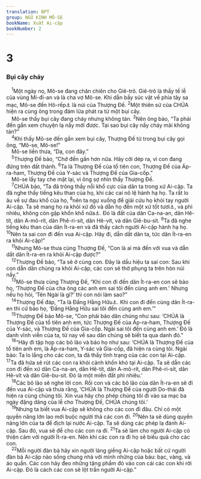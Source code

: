 ```yaml
---
translation: BPT
group: NGŨ KINH MÔ-SE
bookName: Xuất Ai-cập 
bookNumber: 2
---
```


<div class="title"><h1>3</h1><h3>Bụi cây cháy</h3></div>
<span class="verse xu_3_1"> <sup>1</sup>Một ngày nọ, Mô-se đang chăn chiên cho Giê-trô. Giê-trô là thầy tế lễ của vùng Mi-đi-an và là cha vợ Mô-se. Khi dẫn bầy súc vật về phía tây sa mạc, Mô-se đến Hô-rếp<a data-toggle="tooltip" data-placement="bottom" title="Còn gọi là núi “Si-nai.”">⚓</a> là núi của Thượng Đế.</span>
<span class="verse xu_3_2"><sup>2</sup>Một thiên sứ của CHÚA hiện ra cùng ông trong đám lửa phát ra từ một bụi cây.<br/> Mô-se thấy bụi cây đang cháy nhưng không tàn.</span>
<span class="verse xu_3_3"><sup>3</sup>Nên ông bảo, “Ta phải đến gần xem chuyện lạ nầy mới được. Tại sao bụi cây nầy cháy mãi không tàn?”<br/></span>
<span class="verse xu_3_4"> <sup>4</sup>Khi thấy Mô-se đến gần xem bụi cây, Thượng Đế từ trong bụi cây gọi ông, “Mô-se, Mô-se!”<br/> Mô-se liền thưa, “Dạ, con đây.”<br/></span>
<span class="verse xu_3_5"> <sup>5</sup>Thượng Đế bảo, “Chớ đến gần hơn nữa. Hãy cởi dép ra, vì con đang đứng trên đất thánh.</span>
<span class="verse xu_3_6"><sup>6</sup>Ta là Thượng Đế của tổ tiên con, Thượng Đế của Áp-ra-ham, Thượng Đế của Y-sác và Thượng Đế của Gia-cốp.”<br/> Mô-se lấy tay che mặt lại, vì ông sợ nhìn thấy Thượng Đế.<br/></span>
<span class="verse xu_3_7"> <sup>7</sup>CHÚA bảo, “Ta đã trông thấy nỗi khổ cực của dân ta trong xứ Ai-cập. Ta đã nghe thấy tiếng kêu than của họ, khi các cai nô lệ hành hạ họ. Ta rất lo âu về sự đau khổ của họ,</span>
<span class="verse xu_3_8"><sup>8</sup>nên ta ngự xuống để giải cứu họ khỏi tay người Ai-cập. Ta sẽ mang họ ra khỏi xứ đó và dẫn họ đến một xứ tốt tươi<a data-toggle="tooltip" data-placement="bottom" title="Nguyên văn, “xứ chảy sữa và mật.”">⚓</a>, và phì nhiêu, không còn gặp khốn khổ nữa<a data-toggle="tooltip" data-placement="bottom" title="Hay “vùng đất rộng lớn.”">⚓</a>. Đó là đất của dân Ca-na-an, dân Hê-tít, dân A-mô-rít, dân Phê-ri-sít, dân Hê-vít, và dân Giê-bu-sít.</span>
<span class="verse xu_3_9"><sup>9</sup>Ta đã nghe tiếng kêu than của dân Ít-ra-en và đã thấy cách người Ai-cập hành hạ họ.</span>
<span class="verse xu_3_10"><sup>10</sup>Nên ta sai con đi đến vua Ai-cập. Hãy đi, dẫn dắt dân ta, tức dân Ít-ra-en ra khỏi Ai-cập!”<br/></span>
<span class="verse xu_3_11"> <sup>11</sup>Nhưng Mô-se thưa cùng Thượng Đế, “Con là ai mà đến với vua và dẫn dắt dân Ít-ra-en ra khỏi Ai-cập được?”<br/></span>
<span class="verse xu_3_12"> <sup>12</sup>Thượng Đế bảo, “Ta sẽ ở cùng con. Đây là dấu hiệu ta sai con: Sau khi con dẫn dân chúng ra khỏi Ai-cập, các con sẽ thờ phụng ta trên hòn núi nầy.”<br/></span>
<span class="verse xu_3_13"> <sup>13</sup>Mô-se thưa cùng Thượng Đế, “Khi con đi đến dân Ít-ra-en con sẽ bảo họ, ‘Thượng Đế của cha ông các anh em sai tôi đến cùng anh em.’ Nhưng nếu họ hỏi, ‘Tên Ngài là gì?’ thì con nói làm sao?”<br/></span>
<span class="verse xu_3_14"> <sup>14</sup>Thượng Đế đáp, “Ta là Đấng Hằng Hữu<a data-toggle="tooltip" data-placement="bottom" title="Hay “Ta là Ta, Đấng Hằng Hữu.”">⚓</a>. Khi con đi đến cùng dân Ít-ra-en thì cứ bảo họ, ‘Đấng Hằng Hữu sai tôi đến cùng anh em.’”<br/></span>
<span class="verse xu_3_15"> <sup>15</sup>Thượng Đế bảo Mô-se, “Con phải bảo dân chúng như sau: ‘CHÚA là Thượng Đế của tổ tiên anh em, tức Thượng Đế của Áp-ra-ham, Thượng Đế của Y-sác, và Thượng Đế của Gia-cốp. Ngài sai tôi đến cùng anh em.’ Đó là danh vĩnh viễn của ta, từ nay về sau dân chúng sẽ biết ta qua danh đó.”<br/></span>
<span class="verse xu_3_16"> <sup>16</sup>“Hãy đi tập họp các bô lão và bảo họ như sau: ‘CHÚA là Thượng Đế của tổ tiên anh em, là Áp-ra-ham, Y-sác và Gia-cốp, đã hiện ra cùng tôi. Ngài bảo: Ta lo lắng cho các con, ta đã thấy tình trạng của các con tại Ai-cập.</span>
<span class="verse xu_3_17"><sup>17</sup>Ta đã hứa sẽ rút các con ra khỏi cảnh khốn khó tại Ai-cập. Ta sẽ dẫn các con đi đến xứ dân Ca-na-an, dân Hê-tít, dân A-mô-rít, dân Phê-ri-sít, dân Hê-vít và dân Giê-bu-sít. Đó là một miền đất phì nhiêu.’<br/></span>
<span class="verse xu_3_18"> <sup>18</sup>Các bô lão sẽ nghe lời con. Rồi con và các bô lão của dân Ít-ra-en sẽ đi đến vua Ai-cập và thưa rằng, ‘CHÚA là Thượng Đế của người Do-thái đã hiện ra cùng chúng tôi. Xin vua hãy cho phép chúng tôi đi vào sa mạc ba ngày đặng dâng của lễ cho Thượng Đế, CHÚA chúng tôi.’<br/></span>
<span class="verse xu_3_19"> <sup>19</sup>Nhưng ta biết vua Ai-cập sẽ không cho các con đi đâu. Chỉ có một quyền năng lớn lao mới buộc người thả các con đi.</span>
<span class="verse xu_3_20"><sup>20</sup>Nên ta sẽ dùng quyền năng lớn của ta để địch lại nước Ai-cập. Ta sẽ dùng các phép lạ đánh Ai-cập. Sau đó, vua sẽ để cho các con ra đi.</span>
<span class="verse xu_3_21"><sup>21</sup>Ta sẽ làm cho người Ai-cập có thiện cảm với người Ít-ra-en. Nên khi các con ra đi họ sẽ biếu quà cho các con.<br/></span>
<span class="verse xu_3_22"> <sup>22</sup>Mỗi người đàn bà hãy xin người láng giềng Ai-cập hoặc bất cứ người đàn bà Ai-cập nào sống chung nhà với mình những của báu: bạc, vàng, và áo quần. Các con hãy đeo những tặng phẩm đó vào con cái các con khi rời Ai-cập. Đó là cách các con sẽ lột trần người Ai-cập.”<br/></span>
